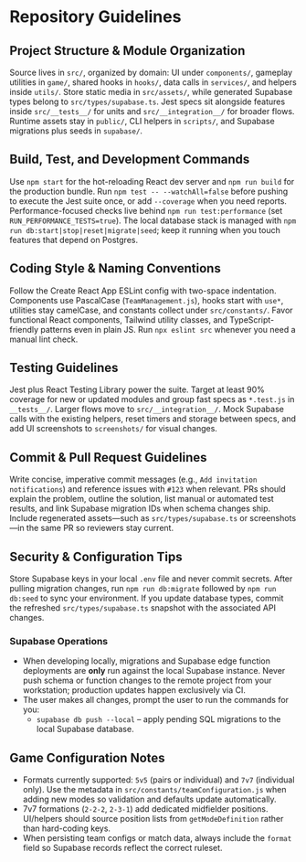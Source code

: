 # Repository Guidelines

## Project Structure & Module Organization
Source lives in `src/`, organized by domain: UI under `components/`, gameplay utilities in `game/`, shared hooks in `hooks/`, data calls in `services/`, and helpers inside `utils/`. Store static media in `src/assets/`, while generated Supabase types belong to `src/types/supabase.ts`. Jest specs sit alongside features inside `src/__tests__/` for units and `src/__integration__/` for broader flows. Runtime assets stay in `public/`, CLI helpers in `scripts/`, and Supabase migrations plus seeds in `supabase/`.

## Build, Test, and Development Commands
Use `npm start` for the hot-reloading React dev server and `npm run build` for the production bundle. Run `npm test -- --watchAll=false` before pushing to execute the Jest suite once, or add `--coverage` when you need reports. Performance-focused checks live behind `npm run test:performance` (set `RUN_PERFORMANCE_TESTS=true`). The local database stack is managed with `npm run db:start|stop|reset|migrate|seed`; keep it running when you touch features that depend on Postgres.

## Coding Style & Naming Conventions
Follow the Create React App ESLint config with two-space indentation. Components use PascalCase (`TeamManagement.js`), hooks start with `use*`, utilities stay camelCase, and constants collect under `src/constants/`. Favor functional React components, Tailwind utility classes, and TypeScript-friendly patterns even in plain JS. Run `npx eslint src` whenever you need a manual lint check.

## Testing Guidelines
Jest plus React Testing Library power the suite. Target at least 90% coverage for new or updated modules and group fast specs as `*.test.js` in `__tests__/`. Larger flows move to `src/__integration__/`. Mock Supabase calls with the existing helpers, reset timers and storage between specs, and add UI screenshots to `screenshots/` for visual changes.

## Commit & Pull Request Guidelines
Write concise, imperative commit messages (e.g., `Add invitation notifications`) and reference issues with `#123` when relevant. PRs should explain the problem, outline the solution, list manual or automated test results, and link Supabase migration IDs when schema changes ship. Include regenerated assets—such as `src/types/supabase.ts` or screenshots—in the same PR so reviewers stay current.

## Security & Configuration Tips
Store Supabase keys in your local `.env` file and never commit secrets. After pulling migration changes, run `npm run db:migrate` followed by `npm run db:seed` to sync your environment. If you update database types, commit the refreshed `src/types/supabase.ts` snapshot with the associated API changes.

### Supabase Operations
- When developing locally, migrations and Supabase edge function deployments are **only** run against the local Supabase instance. Never push schema or function changes to the remote project from your workstation; production updates happen exclusively via CI.
- The user makes all changes, prompt the user to run the commands for you:
  - `supabase db push --local` – apply pending SQL migrations to the local Supabase database.

## Game Configuration Notes
- Formats currently supported: `5v5` (pairs or individual) and `7v7` (individual only). Use the metadata in `src/constants/teamConfiguration.js` when adding new modes so validation and defaults update automatically.
- 7v7 formations (`2-2-2`, `2-3-1`) add dedicated midfielder positions. UI/helpers should source position lists from `getModeDefinition` rather than hard-coding keys.
- When persisting team configs or match data, always include the `format` field so Supabase records reflect the correct ruleset.
